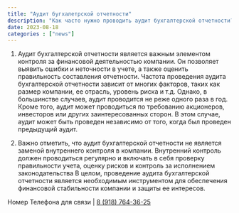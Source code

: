 ```yaml
---
title: "Аудит бугхалетрской отчетности"
description: "Как часто нужно проводить аудит бухгалтерской отчетности?"
date: 2023-08-18
categories : ["news"]
---
```


1. Аудит бухгалтерской отчетности является важным элементом контроля за финансовой деятельностью компании. Он позволяет выявить ошибки и неточности в учете, а также оценить правильность составления отчетности.
Частота проведения аудита бухгалтерской отчетности зависит от многих факторов, таких как размер компании, ее отрасль, уровень риска и т.д. Однако, в большинстве случаев, аудит проводится не реже одного раза в год.
Кроме того, аудит может проводиться по требованию акционеров, инвесторов или других заинтересованных сторон. В этом случае, аудит может быть проведен независимо от того, когда был проведен предыдущий аудит.

2. Важно отметить, что аудит бухгалтерской отчетности не является заменой внутреннего контроля в компании. Внутренний контроль должен проводиться регулярно и включать в себя проверку правильности учета, оценку рисков и контроль за исполнением законодательства
В целом, проведение аудита бухгалтерской отчетности является необходимым инструментом для обеспечения финансовой стабильности компании и защиты ее интересов.

Номер Телефона для связи | [8 (918) 764-36-25](tel:89187643625)
